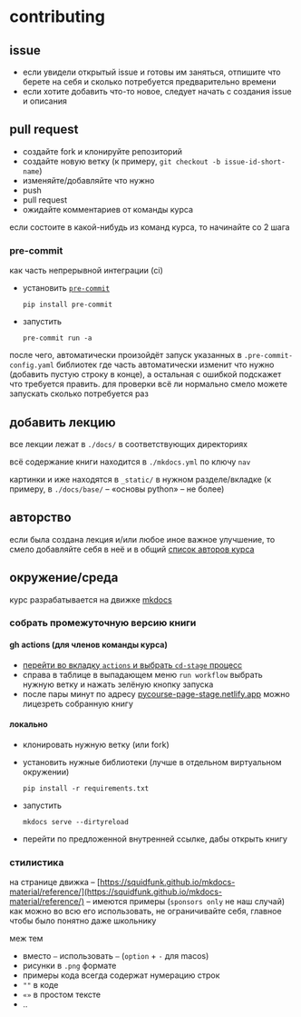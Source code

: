 # contributing

## issue

- если увидели открытый issue и готовы им заняться, отпишите что берете на себя и сколько потребуется предварительно времени
- если хотите добавить что-то новое, следует начать с создания issue и описания

## pull request

- создайте fork и клонируйте репозиторий
- создайте новую ветку (к примеру, `git checkout -b issue-id-short-name`)
- изменяйте/добавляйте что нужно
- push
- pull request
- ожидайте комментариев от команды курса

если состоите в какой-нибудь из команд курса, то начинайте со 2 шага

### pre-commit

как часть непрерывной интеграции (ci)

- установить [`pre-commit`](https://pre-commit.com/)

    ```
    pip install pre-commit
    ```

- запустить

    ```
    pre-commit run -a
    ```

после чего, автоматически произойдёт запуск указанных в `.pre-commit-config.yaml` библиотек где часть автоматически изменит что нужно (добавить пустую строку в конце), а остальная с ошибкой подскажет что требуется править. для проверки всё ли нормально смело можете запускать сколько потребуется раз

## добавить лекцию

все лекции лежат в `./docs/` в соответствующих директориях

всё содержание книги находится в `./mkdocs.yml` по ключу `nav`

картинки и иже находятся в `_static/` в нужном разделе/вкладке (к примеру, в `./docs/base/` – «основы python» – не более)

## авторство

если была создана лекция и/или любое иное важное улучшение, то смело добавляйте себя в неё и в общий [список авторов курса](./docs/authors.md)

## окружение/среда

курс разрабатывается на движке [mkdocs](https://github.com/squidfunk/mkdocs-material)

### собрать промежуточную версию книги

#### gh actions (для членов команды курса)

- [перейти во вкладку `actions` и выбрать `cd-stage` процесс](https://github.com/open-data-science/pycourse/actions/workflows/cd-stage.yml)
- справа в таблице в выпадающем меню `run workflow` выбрать нужную ветку и нажать зелёную кнопку запуска
- после пары минут по адресу [pycourse-page-stage.netlify.app](https://pycourse-page-stage.netlify.app/) можно лицезреть собранную книгу

#### локально

- клонировать нужную ветку (или fork)
- установить нужные библиотеки (лучше в отдельном виртуальном окружении)

    ```
    pip install -r requirements.txt
    ```

- запустить

    ```
    mkdocs serve --dirtyreload
    ```

- перейти по предложенной внутренней ссылке, дабы открыть книгу

### стилистика

на странице движка – [https://squidfunk.github.io/mkdocs-material/reference/](https://squidfunk.github.io/mkdocs-material/reference/) – имеются примеры (`sponsors only` не наш случай) как можно во всю его использовать, не ограничивайте себя, главное чтобы было понятно даже школьнику

меж тем

- вместо `–` использовать `–` (`option` + `-` для macos)
- рисунки в `.png` формате
- примеры кода всегда содержат нумерацию строк
- `""` в коде
- `«»` в простом тексте
- ..
